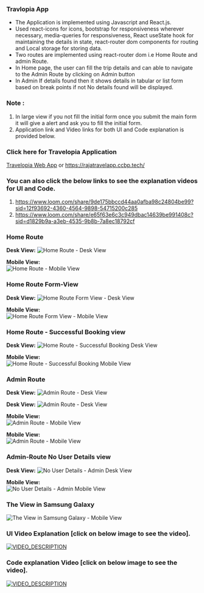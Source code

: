 ### Travlopia App

- The Application is implemented using Javascript and React.js.
- Used react-icons for icons, bootstrap for responsiveness wherever necessary, media-queries for responsiveness, React useState hook for maintaining the details in state, react-router dom components for routing and Local storage for storing data.
- Two routes are implemented using react-router dom i.e Home Route and admin Route.
- In Home page, the user can fill the trip details and can able to navigate to the Admin Route by clicking on Admin button
- In Admin If details found then it shows details in tabular or list form based on break points if not No details found will be displayed.

### Note :

1. In large view if you not fill the initial form once you submit the main form it will give a alert and ask you to fill the initial form.
2. Application link and Video links for both UI and Code explanation is provided below.

### Click here for Travelopia Application

[Travelopia Web App](https://rajatravelapp.ccbp.tech/) or https://rajatravelapp.ccbp.tech/

### You can also click the below links to see the explanation videos for UI and Code.

1. https://www.loom.com/share/9de175bbccd44aa0afba98c24804be99?sid=12f93692-4360-4564-9898-54715200c285
2. https://www.loom.com/share/e65f63e6c3c949dbac14639be991408c?sid=d1829b9a-a3eb-4535-9b8b-7a8ec18792cf

### Home Route

**Desk View:** ![Home Route - Desk View](https://res.cloudinary.com/duws9fktk/image/upload/v1687585254/Travelopia/Home-route-desk-view_kxr0ww.png)

**Mobile View:**  
 ![Home Route - Mobile View](https://res.cloudinary.com/duws9fktk/image/upload/v1687585231/Travelopia/Home-route-mobile-view_girl2v.png)

### Home Route Form-View

**Desk View:** ![Home Route Form View - Desk View](https://res.cloudinary.com/duws9fktk/image/upload/v1687585238/Travelopia/Home-route-form-view-desk-view_cxocd6.png)

**Mobile View:**  
![Home Route Form View - Mobile View](https://res.cloudinary.com/duws9fktk/image/upload/v1687585224/Travelopia/Home-route-form-view-mobile-view_avcgp8.png)

### Home Route - Successful Booking view

**Desk View:** ![Home Route - Successful Booking Desk View](https://res.cloudinary.com/duws9fktk/image/upload/v1687597237/Home-route-succeful-booking-desk-view_abjwg1.png)

**Mobile View:**  
 ![Home Route - Successful Booking Mobile View](https://res.cloudinary.com/duws9fktk/image/upload/v1687597235/Home-route-succeful-booking-mobile-view_gh8xyn.png)

### Admin Route

**Desk View:** ![Admin Route - Desk View](https://res.cloudinary.com/duws9fktk/image/upload/v1687585257/Travelopia/Admin-route-desk-view_lnkz9d.png)

**Desk View:** ![Admin Route - Desk View](https://res.cloudinary.com/duws9fktk/image/upload/v1687612066/Additional_Home_Route_e6ccus.png)

**Mobile View:**  
![Admin Route - Mobile View](https://res.cloudinary.com/duws9fktk/image/upload/v1687585228/Travelopia/admin-route-mobile-view-_x7krqg.png)

**Mobile View:**  
![Admin Route - Mobile View](https://res.cloudinary.com/duws9fktk/image/upload/v1687612066/Additinal_mobile_view_pl3bjm.png)

### Admin-Route No User Details view

**Desk View:** ![No User Details - Admin Desk View](https://res.cloudinary.com/duws9fktk/image/upload/v1687585258/Travelopia/No-user-details-Admin_sqrftt.png)

**Mobile View:**  
![No User Details - Admin Mobile View](https://res.cloudinary.com/duws9fktk/image/upload/v1687585257/Travelopia/No-user-details-Admin-mobile-view_qedlw1.png)

### The View in Samsung Galaxy

![The View in Samsung Galaxy - Mobile View](https://res.cloudinary.com/duws9fktk/image/upload/v1687611741/The_view_in_Samsung_Galaxy_fold_fw8ysq.png)

### UI Video Explanation [click on below image to see the video].

[![VIDEO_DESCRIPTION](https://res.cloudinary.com/duws9fktk/image/upload/v1687585254/Travelopia/Home-route-desk-view_kxr0ww.png)](https://www.loom.com/share/9de175bbccd44aa0afba98c24804be99?sid=12f93692-4360-4564-9898-54715200c285)

### Code explanation Video [click on below image to see the video].

[![VIDEO_DESCRIPTION](https://res.cloudinary.com/duws9fktk/image/upload/v1687620593/Code_Explaination_th0k62.png)](https://www.loom.com/share/e65f63e6c3c949dbac14639be991408c?sid=d1829b9a-a3eb-4535-9b8b-7a8ec18792cf)
